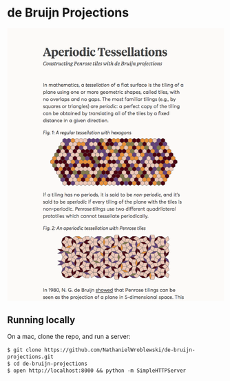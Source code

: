 de Bruijn Projections
===

![Screenshot](https://raw.githubusercontent.com/NathanielWroblewski/de-bruijn-projections/master/public/images/screenshot.png)

Running locally
---

On a mac, clone the repo, and run a server:

```
$ git clone https://github.com/NathanielWroblewski/de-bruijn-projections.git
$ cd de-bruijn-projections
$ open http://localhost:8000 && python -m SimpleHTTPServer
```
